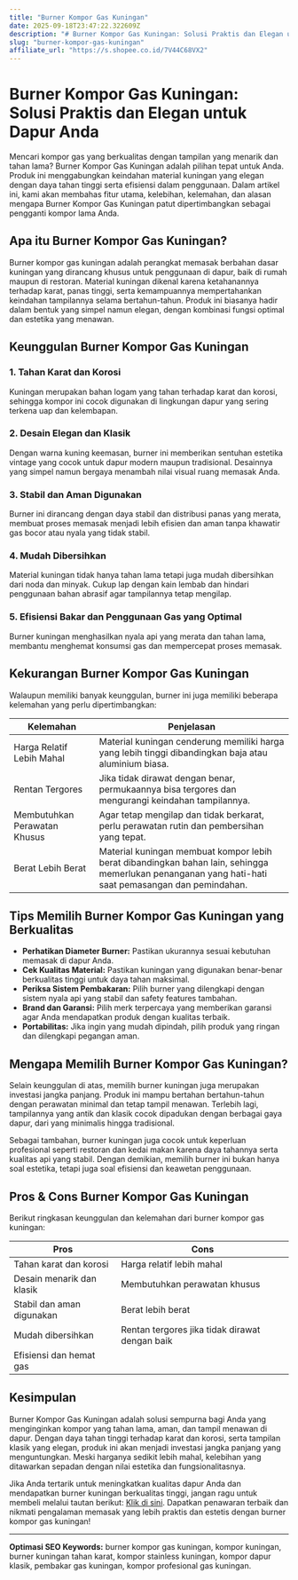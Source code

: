 ```yaml
---
title: "Burner Kompor Gas Kuningan"
date: 2025-09-18T23:47:22.322609Z
description: "# Burner Kompor Gas Kuningan: Solusi Praktis dan Elegan untuk Dapur Anda..."
slug: "burner-kompor-gas-kuningan"
affiliate_url: "https://s.shopee.co.id/7V44C68VX2"
---
```

# Burner Kompor Gas Kuningan: Solusi Praktis dan Elegan untuk Dapur Anda

Mencari kompor gas yang berkualitas dengan tampilan yang menarik dan tahan lama? Burner Kompor Gas Kuningan adalah pilihan tepat untuk Anda. Produk ini menggabungkan keindahan material kuningan yang elegan dengan daya tahan tinggi serta efisiensi dalam penggunaan. Dalam artikel ini, kami akan membahas fitur utama, kelebihan, kelemahan, dan alasan mengapa Burner Kompor Gas Kuningan patut dipertimbangkan sebagai pengganti kompor lama Anda.

## Apa itu Burner Kompor Gas Kuningan?

Burner kompor gas kuningan adalah perangkat memasak berbahan dasar kuningan yang dirancang khusus untuk penggunaan di dapur, baik di rumah maupun di restoran. Material kuningan dikenal karena ketahanannya terhadap karat, panas tinggi, serta kemampuannya mempertahankan keindahan tampilannya selama bertahun-tahun. Produk ini biasanya hadir dalam bentuk yang simpel namun elegan, dengan kombinasi fungsi optimal dan estetika yang menawan.

## Keunggulan Burner Kompor Gas Kuningan

### 1. Tahan Karat dan Korosi
Kuningan merupakan bahan logam yang tahan terhadap karat dan korosi, sehingga kompor ini cocok digunakan di lingkungan dapur yang sering terkena uap dan kelembapan.

### 2. Desain Elegan dan Klasik
Dengan warna kuning keemasan, burner ini memberikan sentuhan estetika vintage yang cocok untuk dapur modern maupun tradisional. Desainnya yang simpel namun bergaya menambah nilai visual ruang memasak Anda.

### 3. Stabil dan Aman Digunakan
Burner ini dirancang dengan daya stabil dan distribusi panas yang merata, membuat proses memasak menjadi lebih efisien dan aman tanpa khawatir gas bocor atau nyala yang tidak stabil.

### 4. Mudah Dibersihkan
Material kuningan tidak hanya tahan lama tetapi juga mudah dibersihkan dari noda dan minyak. Cukup lap dengan kain lembab dan hindari penggunaan bahan abrasif agar tampilannya tetap mengilap.

### 5. Efisiensi Bakar dan Penggunaan Gas yang Optimal
Burner kuningan menghasilkan nyala api yang merata dan tahan lama, membantu menghemat konsumsi gas dan mempercepat proses memasak.

## Kekurangan Burner Kompor Gas Kuningan

Walaupun memiliki banyak keunggulan, burner ini juga memiliki beberapa kelemahan yang perlu dipertimbangkan:

| Kelemahan | Penjelasan |
| --- | --- |
| Harga Relatif Lebih Mahal | Material kuningan cenderung memiliki harga yang lebih tinggi dibandingkan baja atau aluminium biasa. |
| Rentan Tergores | Jika tidak dirawat dengan benar, permukaannya bisa tergores dan mengurangi keindahan tampilannya. |
| Membutuhkan Perawatan Khusus | Agar tetap mengilap dan tidak berkarat, perlu perawatan rutin dan pembersihan yang tepat. |
| Berat Lebih Berat | Material kuningan membuat kompor lebih berat dibandingkan bahan lain, sehingga memerlukan penanganan yang hati-hati saat pemasangan dan pemindahan. |

## Tips Memilih Burner Kompor Gas Kuningan yang Berkualitas

- **Perhatikan Diameter Burner:** Pastikan ukurannya sesuai kebutuhan memasak di dapur Anda.
- **Cek Kualitas Material:** Pastikan kuningan yang digunakan benar-benar berkualitas tinggi untuk daya tahan maksimal.
- **Periksa Sistem Pembakaran:** Pilih burner yang dilengkapi dengan sistem nyala api yang stabil dan safety features tambahan.
- **Brand dan Garansi:** Pilih merk terpercaya yang memberikan garansi agar Anda mendapatkan produk dengan kualitas terbaik.
- **Portabilitas:** Jika ingin yang mudah dipindah, pilih produk yang ringan dan dilengkapi pegangan aman.

## Mengapa Memilih Burner Kompor Gas Kuningan?

Selain keunggulan di atas, memilih burner kuningan juga merupakan investasi jangka panjang. Produk ini mampu bertahan bertahun-tahun dengan perawatan minimal dan tetap tampil menawan. Terlebih lagi, tampilannya yang antik dan klasik cocok dipadukan dengan berbagai gaya dapur, dari yang minimalis hingga tradisional.

Sebagai tambahan, burner kuningan juga cocok untuk keperluan profesional seperti restoran dan kedai makan karena daya tahannya serta kualitas api yang stabil. Dengan demikian, memilih burner ini bukan hanya soal estetika, tetapi juga soal efisiensi dan keawetan penggunaan.

## Pros & Cons Burner Kompor Gas Kuningan

Berikut ringkasan keunggulan dan kelemahan dari burner kompor gas kuningan:

| **Pros** | **Cons** |
| --- | --- |
| Tahan karat dan korosi | Harga relatif lebih mahal |
| Desain menarik dan klasik | Membutuhkan perawatan khusus |
| Stabil dan aman digunakan | Berat lebih berat |
| Mudah dibersihkan | Rentan tergores jika tidak dirawat dengan baik |
| Efisiensi dan hemat gas |  |

## Kesimpulan

Burner Kompor Gas Kuningan adalah solusi sempurna bagi Anda yang menginginkan kompor yang tahan lama, aman, dan tampil menawan di dapur. Dengan daya tahan tinggi terhadap karat dan korosi, serta tampilan klasik yang elegan, produk ini akan menjadi investasi jangka panjang yang menguntungkan. Meski harganya sedikit lebih mahal, kelebihan yang ditawarkan sepadan dengan nilai estetika dan fungsionalitasnya.

Jika Anda tertarik untuk meningkatkan kualitas dapur Anda dan mendapatkan burner kuningan berkualitas tinggi, jangan ragu untuk membeli melalui tautan berikut: [Klik di sini](https://s.shopee.co.id/7V44C68VX2). Dapatkan penawaran terbaik dan nikmati pengalaman memasak yang lebih praktis dan estetis dengan burner kompor gas kuningan!

---

**Optimasi SEO Keywords:** burner kompor gas kuningan, kompor kuningan, burner kuningan tahan karat, kompor stainless kuningan, kompor dapur klasik, pembakar gas kuningan, kompor profesional gas kuningan.